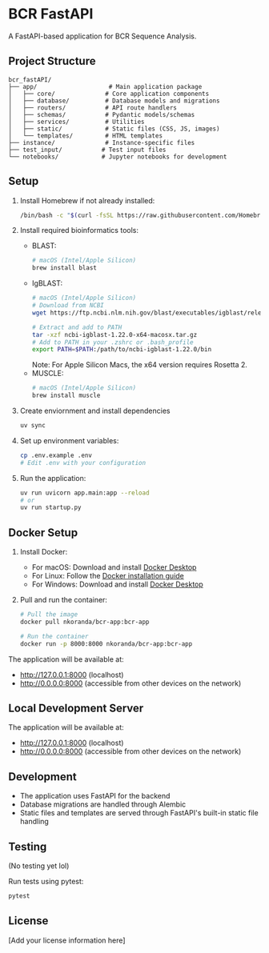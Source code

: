 # BCR FastAPI

A FastAPI-based application for BCR Sequence Analysis.

## Project Structure

```
bcr_fastAPI/
├── app/                    # Main application package
│   ├── core/              # Core application components
│   ├── database/          # Database models and migrations
│   ├── routers/           # API route handlers
│   ├── schemas/           # Pydantic models/schemas
│   ├── services/          # Utilities
│   ├── static/            # Static files (CSS, JS, images)
│   └── templates/         # HTML templates
├── instance/              # Instance-specific files
├── test_input/           # Test input files
└── notebooks/            # Jupyter notebooks for development
```

## Setup

1. Install Homebrew if not already installed:
   ```bash
   /bin/bash -c "$(curl -fsSL https://raw.githubusercontent.com/Homebrew/install/HEAD/install.sh)"
   ```

2. Install required bioinformatics tools:
   - BLAST: 
     ```bash
     # macOS (Intel/Apple Silicon)
     brew install blast
     ```
   - IgBLAST:
     ```bash
     # macOS (Intel/Apple Silicon)
     # Download from NCBI
     wget https://ftp.ncbi.nlm.nih.gov/blast/executables/igblast/release/1.22.0/ncbi-igblast-1.22.0-x64-macosx.tar.gz
     
     # Extract and add to PATH
     tar -xzf ncbi-igblast-1.22.0-x64-macosx.tar.gz
     # Add to PATH in your .zshrc or .bash_profile
     export PATH=$PATH:/path/to/ncbi-igblast-1.22.0/bin
     ```
     Note: For Apple Silicon Macs, the x64 version requires Rosetta 2.
   - MUSCLE:
     ```bash
     # macOS (Intel/Apple Silicon)
     brew install muscle
     ```

3. Create enviornment and install dependencies
    ```bash
    uv sync
    ```

4. Set up environment variables:
   ```bash
   cp .env.example .env
   # Edit .env with your configuration
   ```

5. Run the application:
   ```bash
   uv run uvicorn app.main:app --reload
   # or 
   uv run startup.py
   ```

## Docker Setup

1. Install Docker:
   - For macOS: Download and install [Docker Desktop](https://www.docker.com/products/docker-desktop)
   - For Linux: Follow the [Docker installation guide](https://docs.docker.com/engine/install/)
   - For Windows: Download and install [Docker Desktop](https://www.docker.com/products/docker-desktop)

2. Pull and run the container:
   ```bash
   # Pull the image
   docker pull nkoranda/bcr-app:bcr-app

   # Run the container
   docker run -p 8000:8000 nkoranda/bcr-app:bcr-app
   ```

The application will be available at:
- http://127.0.0.1:8000 (localhost)
- http://0.0.0.0:8000 (accessible from other devices on the network)

## Local Development Server

The application will be available at:
- http://127.0.0.1:8000 (localhost)
- http://0.0.0.0:8000 (accessible from other devices on the network)

## Development

- The application uses FastAPI for the backend
- Database migrations are handled through Alembic
- Static files and templates are served through FastAPI's built-in static file handling

## Testing
(No testing yet lol)

Run tests using pytest:
```bash
pytest
```

## License

[Add your license information here]
